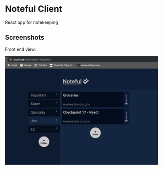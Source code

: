 # Noteful Client

React app for notekeeping


## Screenshots
Front end view:

![Client](Noteful.png)
